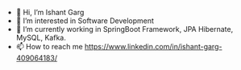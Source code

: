 - 👋 Hi, I’m Ishant Garg
- 👀 I’m interested in Software Development
- 🌱 I’m currently working in SpringBoot Framework, JPA Hibernate, MySQL, Kafka.
- 📫 How to reach me https://www.linkedin.com/in/ishant-garg-409064183/


<!---
Ishantgarg-web/Ishantgarg-web is a ✨ special ✨ repository because its `README.md` (this file) appears on your GitHub profile.
You can click the Preview link to take a look at your changes.
--->
